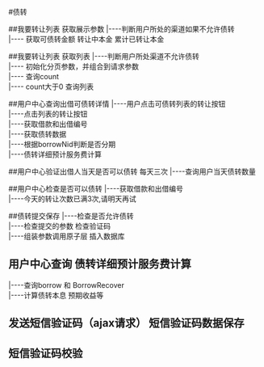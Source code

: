 #债转


##我要转让列表  获取展示参数
|----判断用户所处的渠道如果不允许债转  <br>
|---- 获取可债转金额   转让中本金   累计已转让本金

##我要转让列表  获取列表
|----判断用户所处渠道不允许债转 <br>
|---- 初始化分页参数，并组合到请求参数 <br>
|---- 查询count <br>
|---- count大于0  查询列表 <br>

##用户中心查询出借可债转详情
|----用户点击可债转列表的转让按钮<br>
|----点击列表的转让按钮<br>
|----获取借款和出借编号<br>
|----获取债转数据<br>
|----根据borrowNid判断是否分期<br>
|----债转详细预计服务费计算<br>

##用户中心验证出借人当天是否可以债转 每天三次
|----查询用户当天债转数量<br>


##用户中心检查是否可以债转
|----获取借款和出借编号<br>
|----今天的转让次数已满3次,请明天再试<br>

##债转提交保存
|----检查是否允许债转<br>
|----检查提交的参数 检查验证码<br>
|----组装参数调用原子层 插入数据库<br>

## 用户中心查询 债转详细预计服务费计算
|----查询borrow 和 BorrowRecover<br>
|----计算债转本息 预期收益等<br>

## 发送短信验证码（ajax请求） 短信验证码数据保存

## 短信验证码校验
